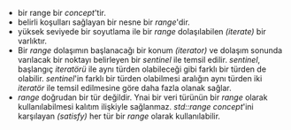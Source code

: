 + bir range bir _concept_'tir. 
+ belirli koşulları sağlayan bir nesne bir _range_'dir.
+ yüksek seviyede bir soyutlama ile bir _range_ dolaşılabilen _(iterate)_ bir varlıktır.
+ Bir _range_ dolaşımın başlanacağı bir konum _(iterator)_ ve dolaşım sonunda varılacak bir noktayı belirleyen bir _sentinel_ ile temsil edilir. _sentinel_, başlangıç _iteratörü_ ile aynı türden olabileceği gibi farklı bir türden de olabilir. _sentinel_'in farklı bir türden olabilmesi aralığın aynı türden iki _iteratör_ ile temsil edilmesine göre daha fazla olanak sağlar.
+ _range_ doğrudan bir tür değildir. Ynai bir veri türünün bir _range_ olarak kullanılabilmesi kalıtım ilişkiyle sağlanmaz. _std::range_ _concept_'ini karşılayan _(satisfy)_ her tür bir _range_ olarak kullanılabilir.

